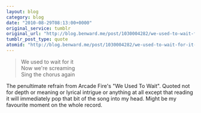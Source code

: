 ```yaml
---
layout: blog
category: blog
date: "2010-08-29T08:13:00+0000"
original_service: tumblr
original_url: "http://blog.benward.me/post/1030004282/we-used-to-wait-for-it-now-were-screaming"
tumblr_post_type: quote
atomid: "http://blog.benward.me/post/1030004282/we-used-to-wait-for-it-now-were-screaming"
---
```

> We used to wait for it  
> Now we're screaming  
> Sing the chorus again  

The penultimate refrain from Arcade Fire's "We Used To Wait". Quoted not for depth or meaning or lyrical intrigue or anything at all except that reading it will immediately pop that bit of the song into my head. Might be my favourite moment on the whole record.